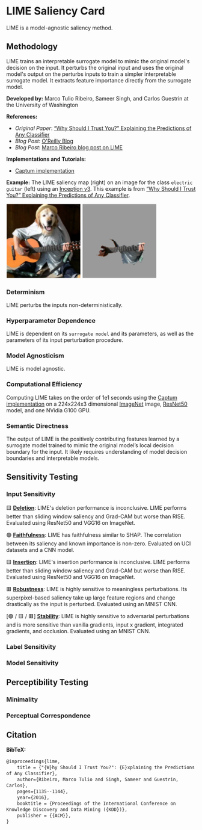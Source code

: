 # LIME Saliency Card
LIME is a model-agnostic saliency method.

## Methodology
LIME trains an interpretable surrogate model to mimic the original model's decision on the input. It perturbs the original input and uses the original model's output on the perturbs inputs to train a simpler interpretable surrogate model. It extracts feature importance directly from the surrogate model. 

**Developed by:** Marco Tulio Ribeiro, Sameer Singh, and Carlos Guestrin at the University of Washington

**References:**
- *Original Paper*: [“Why Should I Trust You?” Explaining the Predictions of Any Classifier](https://arxiv.org/pdf/1602.04938v1.pdf)
- *Blog Post*: [O'Reilly Blog](https://www.oreilly.com/content/introduction-to-local-interpretable-model-agnostic-explanations-lime/)
- *Blog Post*: [Marco Ribeiro blog post on LIME](https://homes.cs.washington.edu/~marcotcr/blog/lime/)

**Implementations and Tutorials:** 
- [Captum implementation](https://captum.ai/api/lime.html)

**Example:** The LIME saliency map (right) on an image for the class `electric guitar` (left) using an [Inception v3](https://arxiv.org/pdf/1512.00567.pdf). This example is from [“Why Should I Trust You?” Explaining the Predictions of Any Classifier](https://arxiv.org/pdf/1602.04938v1.pdf).

<img src="lime_example.png" alt="Example of LIME on an image of a dog playing guitar. The saliency selects the neck of the guitar." width="400" />

### Determinism
LIME perturbs the inputs non-deterministically. 

### Hyperparameter Dependence
LIME is dependent on its `surrogate model` and its parameters, as well as the parameters of its input perturbation procedure.

### Model Agnosticism
LIME is model agnostic.

### Computational Efficiency
Computing LIME takes on the order of $1\mathrm{e}{1}$ seconds using the [Captum implementation](https://captum.ai/api/saliency.html) on a 224x224x3 dimensional [ImageNet](https://www.image-net.org/) image, [ResNet50](https://arxiv.org/abs/1512.03385) model, and one NVidia G100 GPU.

### Semantic Directness
The output of LIME is the positively contributing features learned by a surrogate model trained to mimic the original model’s local decision boundary for the input. It likely requires understanding of model decision boundaries and interpretable models.

## Sensitivity Testing

### Input Sensitivity

&#129000; **[Deletion](https://arxiv.org/pdf/1806.07421.pdf)**: LIME's deletion performance is inconclusive. LIME performs better than sliding window saliency and Grad-CAM but worse than RISE. Evaluated using ResNet50 and VGG16 on ImageNet.

&#128994; **[Faithfulness](https://arxiv.org/pdf/1806.07538.pdf)**: LIME has faithfulness similar to SHAP. The correlation between its saliency and known importance is non-zero. Evaluated on UCI datasets and a CNN model.

&#129000; **[Insertion](https://arxiv.org/pdf/1806.07421.pdf)**: LIME's insertion performance is inconclusive. LIME performs better than sliding window saliency and Grad-CAM but worse than RISE. Evaluated using ResNet50 and VGG16 on ImageNet.

&#128997; **[Robustness](https://arxiv.org/pdf/1806.08049.pdf)**: LIME is highly sensitive to meaningless perturbations. Its superpixel-based saliency take up large feature regions and change drastically as the input is perturbed. Evaluated using an MNIST CNN.

[&#128994; / &#129000; / &#128997;] **[Stability](https://arxiv.org/pdf/1806.07538.pdf)**: LIME is highly sensitive to adversarial perturbations and is more sensitive than vanilla gradients, input x gradient, integrated gradients, and occlusion. Evaluated using an MNIST CNN.

### Label Sensitivity

### Model Sensitivity

## Perceptibility Testing

### Minimality

### Perceptual Correspondence

## Citation

**BibTeX:**
```
@inproceedings{lime,
    title = {"{W}hy Should I Trust You?": {E}xplaining the Predictions of Any Classifier},
    author={Ribeiro, Marco Tulio and Singh, Sameer and Guestrin, Carlos},
    pages={1135--1144},
    year={2016},
    booktitle = {Proceedings of the International Conference on Knowledge Discovery and Data Mining ({KDD})},
    publisher = {{ACM}},
}
```

